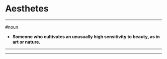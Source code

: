 # Aesthetes
---
#noun
- **Someone who cultivates an unusually high sensitivity to beauty, as in art or nature.**
---
---
